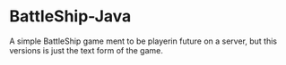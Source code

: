 # BattleShip-Java

A simple BattleShip game ment to be playerin future on a server, but this versions is just the text form of the game.
